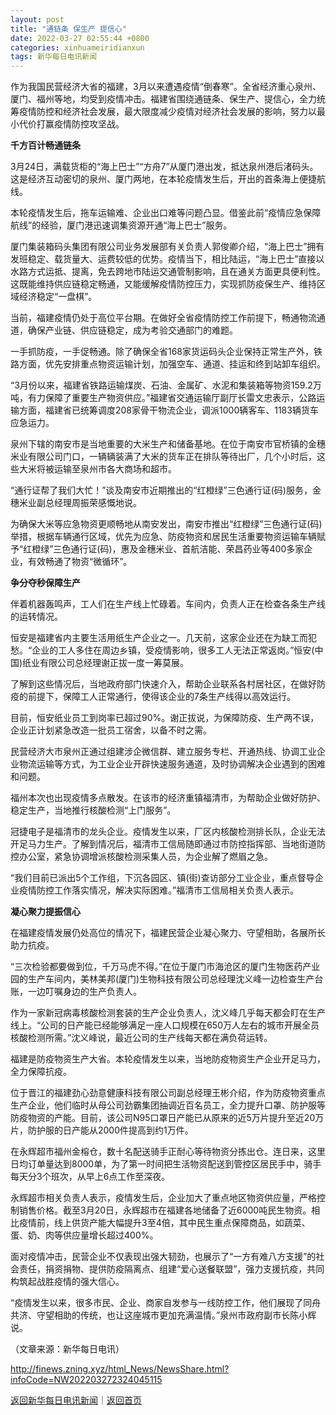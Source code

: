 ```yaml
---
layout: post
title: "通链条 保生产 提信心"
date: 2022-03-27 02:55:44 +0800
categories: xinhuameiridianxun
tags: 新华每日电讯新闻
---
```

<p>作为我国民营经济大省的福建，3月以来遭遇疫情“倒春寒”。全省经济重心泉州、厦门、福州等地，均受到疫情冲击。福建省围绕通链条、保生产、提信心，全力统筹疫情防控和经济社会发展，最大限度减少疫情对经济社会发展的影响，努力以最小代价打赢疫情防控攻坚战。 </p>
 <p><strong>千方百计畅通链条</strong></p>
 <p>3月24日，满载货柜的“海上巴士”“方舟7”从厦门港出发，抵达泉州港后渚码头。这是经济互动密切的泉州、厦门两地，在本轮疫情发生后，开出的首条海上便捷航线。 </p>
 <p>本轮疫情发生后，拖车运输难、企业出口难等问题凸显。借鉴此前“疫情应急保障航线”的经验，厦门港迅速调集资源开通“海上巴士”服务。 </p>
 <p>厦门集装箱码头集团有限公司业务发展部有关负责人郭俊卿介绍，“海上巴士”拥有发班稳定、载货量大、运费较低的优势。疫情当下，相比陆运，“海上巴士”直接以水路方式运抵、提离，免去跨地市陆运交通管制影响，且在通关方面更具便利性。这既能维持供应链稳定畅通，又能缓解疫情防控压力，实现抓防疫保生产、维持区域经济稳定“一盘棋”。 </p>
 <p>当前，福建疫情仍处于高位平台期。在做好全省疫情防控工作前提下，畅通物流通道，确保产业链、供应链稳定，成为考验交通部门的难题。 </p>
 <p>一手抓防疫，一手促畅通。除了确保全省168家货运码头企业保持正常生产外，铁路方面，优先安排重点物资运输计划，加强空车、通道、挂运和终到站卸车组织。 </p>
 <p>“3月份以来，福建省铁路运输煤炭、石油、金属矿、水泥和集装箱等物资159.2万吨，有力保障了重要生产物资供应。”福建省交通运输厅副厅长雷文忠表示，公路运输方面，福建省已统筹调度208家骨干物流企业，调派1000辆客车、1183辆货车应急运力。 </p>
 <p>泉州下辖的南安市是当地重要的大米生产和储备基地。在位于南安市官桥镇的金穗米业有限公司门口，一辆辆装满了大米的货车正在排队等待出厂，几个小时后，这些大米将被运输至泉州市各大商场和超市。 </p>
 <p>“通行证帮了我们大忙！”谈及南安市近期推出的“红橙绿”三色通行证(码)服务，金穗米业副总经理周振荣感慨地说。 </p>
 <p>为确保大米等应急物资更顺畅地从南安发出，南安市推出“红橙绿”三色通行证(码)举措，根据车辆通行区域，优先为应急、防疫物资和居民生活重要物资运输车辆赋予“红橙绿”三色通行证(码)，惠及金穗米业、首航洁能、荣昌药业等400多家企业，有效畅通了物资“微循环”。 </p>
 <p><strong>争分夺秒保障生产</strong></p>
 <p>伴着机器轰鸣声，工人们在生产线上忙碌着。车间内，负责人正在检查各条生产线的运转情况。 </p>
 <p>恒安是福建省内主要生活用纸生产企业之一。几天前，这家企业还在为缺工而犯愁。“企业的工人多住在周边乡镇，受疫情影响，很多工人无法正常返岗。”恒安(中国)纸业有限公司总经理谢正拔一度一筹莫展。 </p>
 <p>了解到这些情况后，当地政府部门快速介入，帮助企业联系各村居社区，在做好防疫的前提下，保障工人正常通行，使得该企业的7条生产线得以高效运行。 </p>
 <p>目前，恒安纸业员工到岗率已超过90%。谢正拔说，为保障防疫、生产两不误，企业正计划紧急改造一批员工宿舍，以备不时之需。 </p>
 <p>民营经济大市泉州正通过组建涉企微信群、建立服务专栏、开通热线、协调工业企业物流运输等方式，为工业企业开辟快速服务通道，及时协调解决企业遇到的困难和问题。 </p>
 <p>福州本次也出现疫情多点散发。在该市的经济重镇福清市，为帮助企业做好防护、稳定生产，当地推行核酸检测“上门服务”。 </p>
 <p>冠捷电子是福清市的龙头企业。疫情发生以来，厂区内核酸检测排长队，企业无法开足马力生产。了解到情况后，福清市工信局随即通过市防控指挥部、当地街道防控办公室，紧急协调增派核酸检测采集人员，为企业解了燃眉之急。 </p>
 <p>“我们目前已派出5个工作组，下沉各园区、镇(街)查访部分工业企业，重点督导企业疫情防控工作落实情况，解决实际困难。”福清市工信局相关负责人表示。 </p>
 <p><strong>凝心聚力提振信心</strong></p>
 <p>在福建疫情发展仍处高位的情况下，福建民营企业凝心聚力、守望相助，各展所长助力抗疫。 </p>
 <p>“三次检验都要做到位，千万马虎不得。”在位于厦门市海沧区的厦门生物医药产业园的生产车间内，美林美邦(厦门)生物科技有限公司总经理沈义峰一边检查生产台账，一边叮嘱身边的生产负责人。 </p>
 <p>作为一家新冠病毒核酸检测套装的生产企业负责人，沈义峰几乎每天都会盯在生产线上。“公司的日产能已经能够满足一座人口规模在650万人左右的城市开展全员核酸检测所需。”沈义峰说，最近公司的生产线每天都在满负荷运转。 </p>
 <p>福建是防疫物资生产大省。本轮疫情发生以来，当地防疫物资生产企业开足马力，全力保障抗疫。 </p>
 <p>位于晋江的福建劲心劲意健康科技有限公司副总经理王彬介绍，作为防疫物资重点生产企业，他们临时从母公司劲霸集团抽调近百名员工，全力提升口罩、防护服等防疫物资的产能。目前，该公司N95口罩日产能已从原来的近5万片提升至近20万片，防护服的日产能从2000件提高到约1万件。 </p>
 <p>在永辉超市福州金榕仓，数十名配送骑手正耐心等待物资分拣出仓。连日来，这里日均订单量达到8000单，为了第一时间把生活物资配送到管控区居民手中，骑手每天分3个班次，从早上6点工作至深夜。 </p>
 <p>永辉超市相关负责人表示，疫情发生后，企业加大了重点地区物资供应量，严格控制销售价格。截至3月20日，永辉超市在福建各地储备了近6000吨民生物资。相比疫情前，线上供货产能大幅提升3至4倍，其中民生重点保障商品，如蔬菜、蛋、奶、肉等供应量增长超过400%。 </p>
 <p>面对疫情冲击，民营企业不仅表现出强大韧劲，也展示了“一方有难八方支援”的社会责任，捐资捐物、提供防疫隔离点、组建“爱心送餐联盟”，强力支援抗疫，共同构筑起战胜疫情的强大信心。 </p>
 <p>“疫情发生以来，很多市民、企业、商家自发参与一线防控工作，他们展现了同舟共济、守望相助的传统，也让这座城市更加充满温情。”泉州市政府副市长陈小辉说。</p><p class="em_media">（文章来源：新华每日电讯）</p>

<http://finews.zning.xyz/html_News/NewsShare.html?infoCode=NW202203272324045115>

[返回新华每日电讯新闻](//finews.withounder.com/category/xinhuameiridianxun.html)｜[返回首页](//finews.withounder.com/)